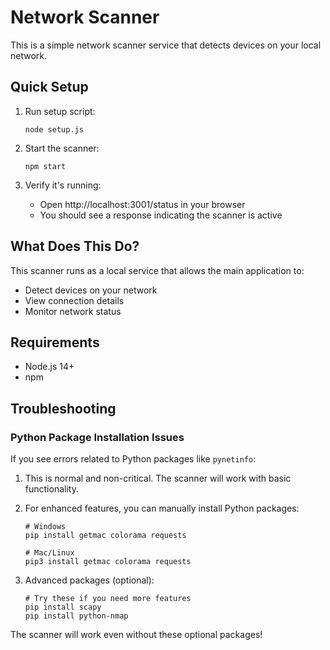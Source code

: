 
# Network Scanner

This is a simple network scanner service that detects devices on your local network.

## Quick Setup

1. Run setup script:
   ```
   node setup.js
   ```
   
2. Start the scanner:
   ```
   npm start
   ```

3. Verify it's running:
   - Open http://localhost:3001/status in your browser
   - You should see a response indicating the scanner is active

## What Does This Do?

This scanner runs as a local service that allows the main application to:
- Detect devices on your network
- View connection details
- Monitor network status

## Requirements

- Node.js 14+
- npm

## Troubleshooting

### Python Package Installation Issues

If you see errors related to Python packages like `pynetinfo`:

1. This is normal and non-critical. The scanner will work with basic functionality.
2. For enhanced features, you can manually install Python packages:

   ```
   # Windows
   pip install getmac colorama requests
   
   # Mac/Linux
   pip3 install getmac colorama requests
   ```

3. Advanced packages (optional):
   ```
   # Try these if you need more features
   pip install scapy
   pip install python-nmap
   ```

The scanner will work even without these optional packages!
